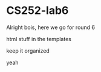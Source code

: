 # CS252-lab6

Alright bois, here we go for round 6

html stuff in the templates

keep it organized

yeah
